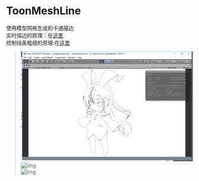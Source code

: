 # ToonMeshLine
使用模型网格生成的卡通描边   
实时描边的原理：在[这里](https://www.cnblogs.com/lht666/p/11447199.html)  
控制线条粗细的原理:在[这里](https://www.cnblogs.com/lht666/p/12013323.html)  
> ![img](demo.png)  
> ![img](preview.gif)  
> ![img](preview2.gif)  